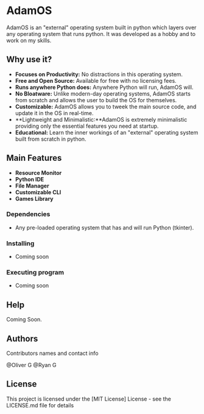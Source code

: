  # AdamOS

AdamOS is an "external" operating system built in python which layers over any operating system that runs python. It was developed as a hobby and to work on my skills.

## Why use it?

* **Focuses on Productivity:** No distractions in this operating system.
* **Free and Open Source:** Available for free with no licensing fees.
* **Runs anywhere Python does:** Anywhere Python will run, AdamOS will.
* **No Bloatware:** Unlike modern-day operating systems, AdamOS starts from scratch and allows the user to build the OS for themselves.
* **Customizable:** AdamOS allows you to tweek the main source code, and update it in the OS in real-time.
* **Lightweight and Minimalistic:**AdamOS is extremely minimalistic providing only the essential features you need at startup.
* **Educational:** Learn the inner workings of an "external" operating system built from scratch in python.

## Main Features

* **Resource Monitor**
* **Python IDE**
* **File Manager**
* **Customizable CLI**
* **Games Library**

### Dependencies

* Any pre-loaded operating system that has and will run Python (tkinter).

### Installing

* Coming soon

### Executing program

* Coming soon

## Help

Coming Soon.

## Authors

Contributors names and contact info

@Oliver G
@Ryan G

## License

This project is licensed under the [MIT License] License - see the LICENSE.md file for details
